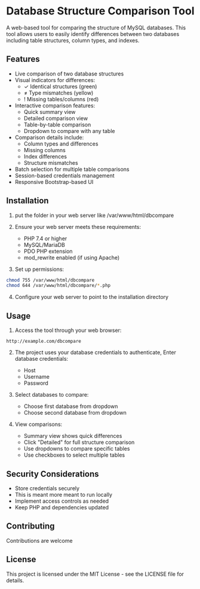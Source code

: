 # Database Structure Comparison Tool

A web-based tool for comparing the structure of MySQL databases. This tool allows users to easily identify differences between two databases including table structures, column types, and indexes.

## Features

- Live comparison of two database structures
- Visual indicators for differences:
  - ✓ Identical structures (green)
  - ≠ Type mismatches (yellow)
  - ! Missing tables/columns (red)
- Interactive comparison features:
  - Quick summary view
  - Detailed comparison view
  - Table-by-table comparison
  - Dropdown to compare with any table
- Comparison details include:
  - Column types and differences
  - Missing columns
  - Index differences
  - Structure mismatches
- Batch selection for multiple table comparisons
- Session-based credentials management
- Responsive Bootstrap-based UI

## Installation

1. put the folder in your web server like /var/www/html/dbcompare

2. Ensure your web server meets these requirements:
   - PHP 7.4 or higher
   - MySQL/MariaDB
   - PDO PHP extension
   - mod_rewrite enabled (if using Apache)

3. Set up permissions:
```bash
chmod 755 /var/www/html/dbcompare
chmod 644 /var/www/html/dbcompare/*.php
```

4. Configure your web server to point to the installation directory

## Usage

1. Access the tool through your web browser:
```
http://example.com/dbcompare
```

2. The project uses your database credentials to authenticate, Enter database credentials:
   - Host
   - Username
   - Password

3. Select databases to compare:
   - Choose first database from dropdown
   - Choose second database from dropdown

4. View comparisons:
   - Summary view shows quick differences
   - Click "Detailed" for full structure comparison
   - Use dropdowns to compare specific tables
   - Use checkboxes to select multiple tables

## Security Considerations

- Store credentials securely
- This is meant more meant to run locally
- Implement access controls as needed
- Keep PHP and dependencies updated

## Contributing

Contributions are welcome

## License

This project is licensed under the MIT License - see the LICENSE file for details.
